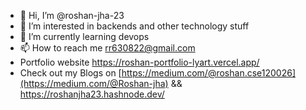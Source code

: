 - 👋 Hi, I’m @roshan-jha-23
- 👀 I’m interested in backends and other technology stuff
- 🌱 I’m currently learning devops
- 📫 How to reach me rr630822@gmail.com
- Portfolio website https://roshan-portfolio-lyart.vercel.app/
- Check out my Blogs on [https://medium.com/@roshan.cse120026](https://medium.com/@Roshan-jha) && https://roshanjha23.hashnode.dev/

<!---
roshan-jha-23/roshan-jha-23 is a ✨ special ✨ repository because its `README.md` (this file) appears on your GitHub profile.
You can click the Preview link to take a look at your changes.
--->
